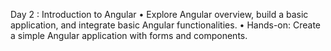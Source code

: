 Day 2 : Introduction to Angular • Explore Angular overview, build a basic application, and integrate basic Angular functionalities. • Hands-on: Create a simple Angular application with forms and components. 
